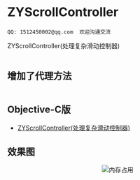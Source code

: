 # ZYScrollController

`QQ: 1512450002@qq.com  欢迎沟通交流`

ZYScrollController(处理复杂滑动控制器)


``` Swift版

```
## 增加了代理方法

``` 代理方法 CycleViewDelegate

```


## Objective-C版

 - [ZYScrollController(处理复杂滑动控制器)](https://github.com/ios-zhouyu/ZYCycleView-.git)

## 效果图

<p align="center" >
<img src="Docs/00001.png" title="内存占用">
</p>
